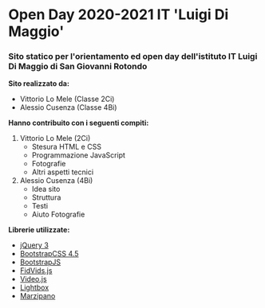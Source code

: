 # Open Day 2020-2021 IT 'Luigi Di Maggio'
### Sito statico per l'orientamento ed open day dell'istituto IT Luigi Di Maggio di San Giovanni Rotondo

**Sito realizzato da:**
- Vittorio Lo Mele (Classe 2Ci)
- Alessio Cusenza (Classe 4Bi)

**Hanno contribuito con i seguenti compiti:**
1. Vittorio Lo Mele (2Ci)
    - Stesura HTML e CSS
    - Programmazione JavaScript
    - Fotografie
    - Altri aspetti tecnici
2. Alessio Cusenza (4Bi)
    - Idea sito
    - Struttura
    - Testi
    - Aiuto Fotografie

**Librerie utilizzate:**
- [jQuery 3](https://github.com/jquery/jquery)
- [BootstrapCSS 4.5](https://github.com/twbs/bootstrap)
- [BootstrapJS](https://github.com/twbs/bootstrap)
- [FidVids.js](https://github.com/davatron5000/FitVids.js)
- [Video.js](https://github.com/videojs/video.js)
- [Lightbox](https://github.com/lokesh/lightbox2)
- [Marzipano](https://github.com/google/marzipano)